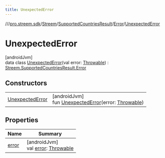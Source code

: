 ```yaml
---
title: UnexpectedError
---
```

//[<root>](../../../../../../index.html)/[pro.streem.sdk](../../../../index.html)/[Streem](../../../index.html)/[SupportedCountriesResult](../../index.html)/[Error](../index.html)/[UnexpectedError](index.html)



# UnexpectedError



[androidJvm]\
data class [UnexpectedError](index.html)(val error: [Throwable](https://kotlinlang.org/api/latest/jvm/stdlib/kotlin/-throwable/index.html)) : [Streem.SupportedCountriesResult.Error](../index.html)



## Constructors


| | |
|---|---|
| [UnexpectedError](-unexpected-error.html) | [androidJvm]<br>fun [UnexpectedError](-unexpected-error.html)(error: [Throwable](https://kotlinlang.org/api/latest/jvm/stdlib/kotlin/-throwable/index.html)) |


## Properties


| Name | Summary |
|---|---|
| [error](error.html) | [androidJvm]<br>val [error](error.html): [Throwable](https://kotlinlang.org/api/latest/jvm/stdlib/kotlin/-throwable/index.html) |

